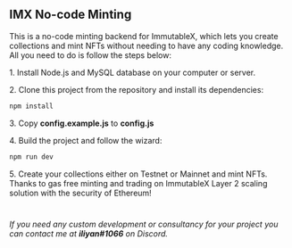 ## IMX No-code Minting

This is a no-code minting backend for ImmutableX, which lets you create collections and mint NFTs without needing to have any coding knowledge. All you need to do is follow the steps below:


1\. Install Node.js and MySQL database on your computer or server.

2\. Clone this project from the repository and install its dependencies:

```bash
npm install
```

3\. Copy **config.example.js** to **config.js**

4\. Build the project and follow the wizard:

```bash
npm run dev
```
5\. Create your collections either on Testnet or Mainnet and mint NFTs. Thanks to gas free minting and trading on ImmutableX Layer 2 scaling solution with the security of Ethereum!

#

*If you need any custom development or consultancy for your project you can contact me at **iliyan#1066** on Discord.* 

